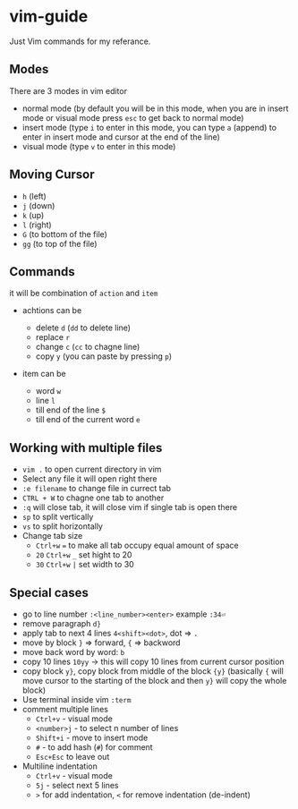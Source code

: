 # vim-guide
Just Vim commands for my referance.


## Modes

There are 3 modes in vim editor

* normal mode (by default you will be in this mode, when you are in insert mode or visual mode press `esc` to get back to normal mode)
* insert mode (type `i` to enter in this mode, you can type `a` (append) to enter in insert mode and cursor at the end of the line)
* visual mode (type `v` to enter in this mode)

## Moving Cursor

* `h` (left)
* `j` (down)
* `k` (up)
* `l` (right)
* `G` (to bottom of the file)
* `gg` (to top of the file)

## Commands

it will be combination of `action` and `item`

* achtions can be
  - delete `d` (`dd` to delete line)
  - replace `r`
  - change `c` (`cc` to chagne line)
  - copy `y` (you can paste by pressing `p`)

* item can be 
  - word `w`
  - line `l`
  - till end of the line `$`
  - till end of the current word `e`

## Working with multiple files

* `vim .` to open current directory in vim
* Select any file it will open right there
* `:e filename` to change file in currect tab
* `CTRL + W` to chagne one tab to another
* `:q` will close tab, it will close vim if single tab is open there
* `sp` to split vertically
* `vs` to split horizontally
* Change tab size
  - `Ctrl+w` `=` to make all tab occupy equal amount of space
  - `20` `Ctrl+w` `_` set hight to 20
  - `30` `Ctrl+w` `|` set width to 30


## Special cases

* go to line number `:<line_number><enter>` example `:34⏎`
* remove paragraph `d}`
* apply tab to next 4 lines `4<shift><dot>`, dot => `.`
* move by block `}` => forward, `{` => backword
* move back word by word: `b`
* copy 10 lines `10yy` -> this will copy 10 lines from current cursor position
* copy block `y}`, copy block from middle of the block `{y}` (basically `{` will move cursor to the starting of the block and then `y}` will copy the whole block)
* Use terminal inside vim `:term`
* comment multiple lines
  - `Ctrl+v` - visual mode
  - `<number>j` - to select n number of lines 
  - `Shift+i` - move to insert mode
  - `#` - to add hash (`#`) for comment
  - `Esc+Esc` to leave out
* Multiline indentation
  - `Ctrl+v` - visual mode
  - `5j` - select next 5 lines
  - `>` for add indentation, `<` for remove indentation (de-indent)

